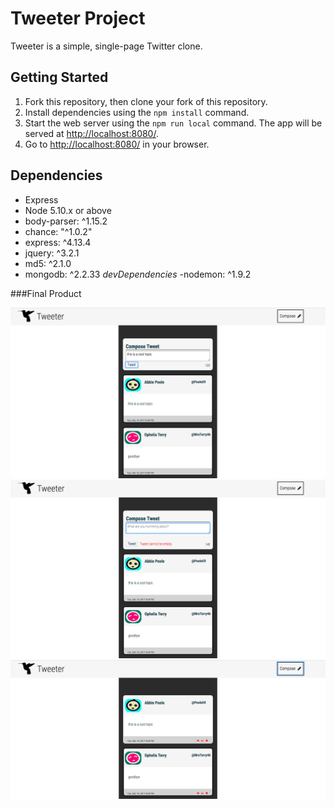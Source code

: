 # Tweeter Project

Tweeter is a simple, single-page Twitter clone.


## Getting Started

1. Fork this repository, then clone your fork of this repository.
2. Install dependencies using the `npm install` command.
3. Start the web server using the `npm run local` command. The app will be served at <http://localhost:8080/>.
4. Go to <http://localhost:8080/> in your browser.

## Dependencies

- Express
- Node 5.10.x or above
- body-parser: ^1.15.2
- chance: "^1.0.2"
- express: ^4.13.4
- jquery: ^3.2.1
- md5: ^2.1.0
- mongodb: ^2.2.33
 *devDependencies*
  -nodemon: ^1.9.2

###Final Product

!["Main page"](https://github.com/ItsJustChewbacca/tweeter/blob/master/docs/mainpage.png)
!["Main page with empty compose message"](https://github.com/ItsJustChewbacca/tweeter/blob/master/docs/tweetempty.png)
!["Main page with compose form hidden"](https://github.com/ItsJustChewbacca/tweeter/blob/master/docs/hiddencompose.png)

